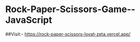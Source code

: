 # Rock-Paper-Scissors-Game--JavaScript
##Visit:- https://rock-paper-scissors-lovat-zeta.vercel.app/
